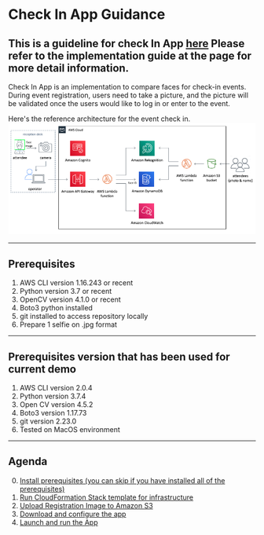 # Check In App Guidance

## This is a guideline for check In App [here](https://aws.amazon.com/solutions/implementations/auto-check-in-app/?nc1=h_ls#) Please refer to the implementation guide at the page for more detail information.

Check In App is an implementation to compare faces for check-in events. During event registration, users need to take a picture, and the picture will be validated once the users would like to log in or enter to the event.

Here's the reference architecture for the event check in.
![](images/Readme/Architecture.jpg)

---
## Prerequisites
1. AWS CLI version 1.16.243 or recent
2. Python version 3.7 or recent
3. OpenCV version 4.1.0 or recent
4. Boto3 python installed
5. git installed to access repository locally
6. Prepare 1 selfie on .jpg format

---
## Prerequisites version that has been used for current demo
1. AWS CLI version 2.0.4
2. Python version 3.7.4
3. Open CV version 4.5.2
4. Boto3 version 1.17.73
5. git version 2.23.0
6. Tested on MacOS environment

---

## Agenda
0. [Install prerequisites (you can skip if you have installed all of the prerequisites)](docs/Prerequisites.md)
1. [Run CloudFormation Stack template for infrastructure]()
2. [Upload Registration Image to Amazon S3]()
3. [Download and configure the app]()
4. [Launch and run the App]()